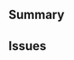 <!--
  Thanks for submitting a pull request!
  We appreciate you spending the time to work on these changes. Please provide enough information so that others can review your pull request.

  Before submitting a pull request, please make sure the following is done:

  1. A relevant issue exists and is open. If not, please open an issue first.
  2. Fork [the repository](https://github.com/altnext/REPOSITORY) and create your branch from `main`.
  3. Run `yarn` in the repository root.
  4. If you've fixed a bug or added code that should be tested, add tests!
  5. Ensure the test suite passes (`yarn test`). Tip: `yarn test --watch TestName` is helpful in development.
  6. Make sure your code lints (`yarn lint`).
  7. Run the TypeScript type checks (`yarn type`).
  8. `Use conventional-commits` guidelines for commit messages and PR title. The developer tooling and status checks will help you here if you are unsure.
-->

## Summary

<!-- Explain the **motivation** for making this change. What existing problem does the pull request solve? -->

## Issues

<!-- Link to the issue(s?) this PR solves, with Fixes #ISSUE_NUMBER -->
